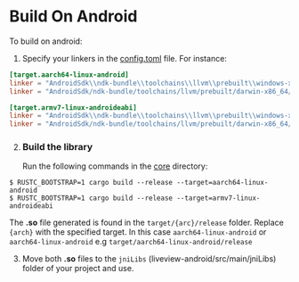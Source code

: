 # Build On Android

To build on android:

1. Specify your linkers in the [config.toml](../../.cargo/config.toml) file. For instance:

```toml
[target.aarch64-linux-android]
linker = "AndroidSdk\\ndk-bundle\\toolchains\\llvm\\prebuilt\\windows-x86_64\\bin\\aarch64-linux-android30-clang++.cmd" #windows
linker = "AndroidSdk/ndk-bundle/toolchains/llvm/prebuilt/darwin-x86_64/bin/aarch64-linux-android30-clang++" # linux/ mac

[target.armv7-linux-androideabi]
linker = "AndroidSdk\\ndk-bundle\\toolchains\\llvm\\prebuilt\\windows-x86_64\\bin\\armv7a-linux-androideabi30-clang++.cmd" #windows
linker = "AndroidSdk/ndk-bundle/toolchains/llvm/prebuilt/darwin-x86_64/bin/armv7a-linux-androideabi30-clang++" # linux/ mac
```

2. ### Build the library

   Run the following commands in the [core](../../../core) directory:

```shell
$ RUSTC_BOOTSTRAP=1 cargo build --release --target=aarch64-linux-android 
$ RUSTC_BOOTSTRAP=1 cargo build --release --target=armv7-linux-androideabi
```

The **.so** file generated is found in the `target/{arc}/release` folder. Replace `{arch}` with
the specified target. In this case `aarch64-linux-android` or `aarch64-linux-android`
e.g `target/aarch64-linux-android/release`

3. Move both **.so** files to the `jniLibs` (liveview-android/src/main/jniLibs) folder of your project and use.